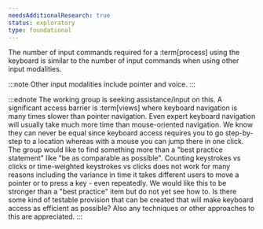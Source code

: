 ```yaml
---
needsAdditionalResearch: true
status: exploratory
type: foundational
---
```


The number of input commands required for a :term[process] using the keyboard is similar to the number of input commands when using other input modalities.

:::note
Other input modalities include pointer and voice.
:::

:::ednote
The working group is seeking assistance/input on this.  A significant access barrier is :term[views] where keyboard navigation is many times slower than pointer navigation. Even expert keyboard navigation will usually take much more time than mouse-oriented navigation. We know they can never be equal since keyboard access requires you to go step-by-step to a location whereas with a mouse you can jump there in one click. The group would like to find something more than a "best practice statement" like "be as comparable as possible". Counting keystrokes vs clicks or time-weighted keystrokes vs clicks does not work for many reasons including the variance in time it takes different users to move a pointer or to press a key - even repeatedly. We would like this to be stronger than a "best practice" item but do not yet see how to. Is there some kind of testable provision that can be created that will make keyboard access as efficient as possible? Also any techniques or other approaches to this are appreciated.
:::